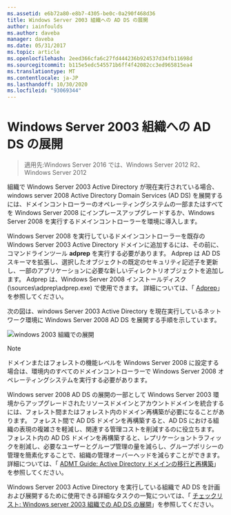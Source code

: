 ```yaml
---
ms.assetid: e6b72a80-e8b7-4305-be0c-0a290f468d36
title: Windows Server 2003 組織への AD DS の展開
author: iainfoulds
ms.author: daveba
manager: daveba
ms.date: 05/31/2017
ms.topic: article
ms.openlocfilehash: 2eed366cfa6c27fd444236b924537d34fb11698d
ms.sourcegitcommit: b115e5edc545571b6ff4f42082cc3ed965815ea4
ms.translationtype: MT
ms.contentlocale: ja-JP
ms.lasthandoff: 10/30/2020
ms.locfileid: "93069344"
---
```

# <a name="deploying-ad-ds-in-a-windows-server-2003-organization"></a>Windows Server 2003 組織への AD DS の展開

> 適用先:Windows Server 2016 では、Windows Server 2012 R2、Windows Server 2012

組織で Windows Server 2003 Active Directory が現在実行されている場合、windows server 2008 Active Directory Domain Services (AD DS) を展開するには、ドメインコントローラーのオペレーティングシステムの一部またはすべてを Windows Server 2008 にインプレースアップグレードするか、Windows Server 2008 を実行するドメインコントローラーを環境に導入します。

Windows Server 2008 を実行しているドメインコントローラーを既存の Windows Server 2003 Active Directory ドメインに追加するには、その前に、コマンドラインツール **adprep** を実行する必要があります。 Adprep は AD DS スキーマを拡張し、選択したオブジェクトの既定のセキュリティ記述子を更新し、一部のアプリケーションに必要な新しいディレクトリオブジェクトを追加します。 Adprep は、Windows Server 2008 インストールディスク (\sources\adprep\adprep.exe) で使用できます。 詳細については、「 [Adprep](/previous-versions/windows/it-pro/windows-server-2012-r2-and-2012/cc731728(v=ws.11))」を参照してください。

次の図は、windows Server 2003 Active Directory を現在実行しているネットワーク環境に Windows Server 2008 AD DS を展開する手順を示しています。

![windows 2003 組織での展開](media/Deploying-AD-DS-in-a-Windows-Server-2003-Organization/900c4eee-1119-4a9a-9310-755597428b71.gif)

> [!NOTE]
> ドメインまたはフォレストの機能レベルを Windows Server 2008 に設定する場合は、環境内のすべてのドメインコントローラーで Windows Server 2008 オペレーティングシステムを実行する必要があります。

Windows server 2008 AD DS の展開の一部として Windows Server 2003 環境からアップグレードされたリソースドメインとアカウントドメインを統合するには、フォレスト間またはフォレスト内のドメイン再構築が必要になることがあります。 フォレスト間で AD DS ドメインを再構築すると、AD DS における組織の表現の複雑さを軽減し、関連する管理コストを削減するのに役立ちます。 フォレスト内の AD DS ドメインを再構築すると、レプリケーショントラフィックを削減し、必要なユーザーとグループ管理の量を減らし、グループポリシーの管理を簡素化することで、組織の管理オーバーヘッドを減らすことができます。 詳細については、「 [ADMT Guide: Active Directory ドメインの移行と再構築](/previous-versions/windows/it-pro/windows-server-2008-r2-and-2008/cc974332(v=ws.10))」を参照してください。

Windows Server 2003 Active Directory を実行している組織で AD DS を計画および展開するために使用できる詳細なタスクの一覧については、「 [チェックリスト: Windows server 2003 組織での AD DS の展開](/previous-versions/windows/it-pro/windows-server-2008-r2-and-2008/cc771407(v=ws.10))」を参照してください。
